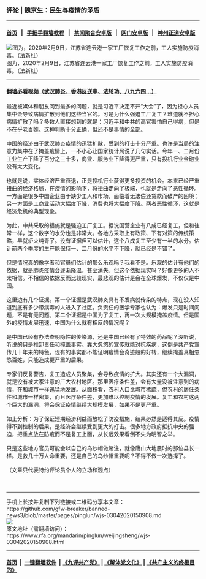 ### 评论 | 魏京生：民生与疫情的矛盾
------------------------

#### [首页](https://github.com/gfw-breaker/banned-news3/blob/master/README.md) &nbsp;&nbsp;|&nbsp;&nbsp; [手把手翻墙教程](https://github.com/gfw-breaker/guides/wiki) &nbsp;&nbsp;|&nbsp;&nbsp; [禁闻聚合安卓版](https://github.com/gfw-breaker/bn-android) &nbsp;&nbsp;|&nbsp;&nbsp; [网门安卓版](https://github.com/oGate2/oGate) &nbsp;&nbsp;|&nbsp;&nbsp; [神州正道安卓版](https://github.com/SzzdOgate/update) 



<div id="headerimg">
 <img alt="图为，2020年2月9日，江苏省连云港一家工厂恢复工作之前，工人实施防疫消毒。（法新社）" src="https://www.rfa.org/mandarin/yataibaodao/huanjing/ql1-02172020063015.html/000_1OV3F0.jpg/@@images/161fa1cc-9ef2-4f36-94c3-02df509856ed.jpeg" title="图为，2020年2月9日，江苏省连云港一家工厂恢复工作之前，工人实施防疫消毒。（法新社）"/>
 <div id="headerimgcontents">
  <div id="headerimgcaption">
   <span>
    图为，2020年2月9日，江苏省连云港一家工厂恢复工作之前，工人实施防疫消毒。（法新社）
   </span>
   <!-- zoomattribute -->
  </div>
  <!-- headerimgcaption -->
 </div>
 <!-- headerimagecontents -->
</div>

<hr/>


#### [翻墙必看视频（武汉肺炎、香港反送中、法轮功、八九六四...）](https://github.com/gfw-breaker/banned-news3/blob/master/pages/link3.md)

<div id="storytext">
 <div>
  <div class="slot_header">
  </div>
 </div>
 <p>
  最近被媒体和朋友问到最多的问题，就是习近平决定不开“大会”了，因为担心人员集中会导致病情扩散到他们这些当官的。可是为什么强迫工厂复工？难道就不担心病情扩散了吗？多数人直接想到的就是：习近平和中共的高官害怕自己得病，但是不在乎老百姓。这种判断十分正确，但还不是事情的全部。
  <br/>
  <br/>
  中国的经济由于武汉肺炎疫情的迅猛扩散，受到的打击十分严重。也许是当局的注意力集中在了掩盖疫情上，一不小心让国家统计局说了几句实话。今年一、二月份工业生产下降了百分之三十多，商业、服务业下降得更严重，只有投机行业金融业没有太大变化。
  <br/>
  <br/>
  也就是说，实体经济严重衰退，正是投机行业获得更多投资的机会。本来已经严重扭曲的经济格局，在疫情的影响下，将扭曲走向了极端，也就是走向了恶性循环。一方面是很多中国企业由于缺少工人和市场，面临着无法偿还贷款而破产的困境；另一方面是工商业活动大幅度下降，消费也将大幅度下降。两者恶性循环，这就是经济危机的典型现象。
  <br/>
  <br/>
  为此，中共采取的措施就是强迫工厂复工。据说国营企业有八成已经复工，但和往常一样，这个数字的水分也是非常大。各地方采取上有政策、下有对策的传统策略，早就炉火纯青了。没有证据但可以估计，这个八成复工至少有一半的水分。估计前两个季度的生产能保持一、二月份的水平不下降，就已经是不错了。
  <br/>
  <br/>
  但是情况真的像学者和官员们估计的那么乐观吗？我看不是。乐观的估计有他们的依据，就是肺炎疫情会逐渐降温，甚至消失。但这个依据现实吗？好像更多的人不太相信。不相信的依据反而比较现实，最悲观的估计是会在全球爆发，不仅仅是中国。
  <br/>
  <br/>
  这里边有几个证据。第一个证据是武汉肺炎具有不发病就传染的特点，现在没人知道到底有多少带病毒的人进入了社区。负责任的医学专家也认为：爆发只是时间问题，不是有无问题。第二个证据是中国为了复工，再一次大规模掩盖疫情。但是国外的疫情发展迅速，中国为什么就有相反的情况呢？
  <br/>
  <br/>
  是中国已经有办法查明隐性的传染源，还是中国已经有了特效的药品呢？没听说，听说的只是推卸责任和掩盖事实。靠大忽悠的宣传就能对抗疾病，这倒是共产党宣传几十年来的特色。现有的事实都不能证明疫情会奇迹般的好转，继续掩盖真相忽悠百姓，只能造成更严重的后果。
  <br/>
  <br/>
  专家们反复警告，复工造成人员聚集，会导致疫情的扩大。其实还有一个大漏洞，就是没有被大家注意的广大农村地区。那里医疗条件差，会有大量没被注意到的病情，在和城市一样迅猛地发展。从面积看，农村人口比城市稀疏，但农村的居住条件和城市一样密集，而且医疗条件差，更加难以控制疫情的发展。复工和农村这两个巨大的漏洞，将会保证疫情继续大规模发展，如果不是更严重。
  <br/>
  <br/>
  如上分析：为了保证短期经济利益而放松了防疫措施，结果必然是适得其反。疫情得不到控制的后果，是经济会继续受到更大的打击。很多地方政府抵抗中央的强迫，把重点放在防疫而不是复工上面，从长远效果看倒不失为明智之举。
  <br/>
  <br/>
  只是这些地方官员可能会以自己的乌纱帽做赌注，就像唐山大地震时的那位县长一样。是救几十万人命重要，还是自己的乌纱帽重要呢？不得不做一次选择了。
  <br/>
  <br/>
  （文章只代表特约评论员个人的立场和观点）
  <br/>
  <br/>
  <br/>
 </p>
</div>

<hr/>
手机上长按并复制下列链接或二维码分享本文章：<br/>
https://github.com/gfw-breaker/banned-news3/blob/master/pages/pinglun/wjs-03042020150908.md <br/>
<a href='https://github.com/gfw-breaker/banned-news3/blob/master/pages/pinglun/wjs-03042020150908.md'><img src='https://github.com/gfw-breaker/banned-news3/blob/master/pages/pinglun/wjs-03042020150908.md.png'/></a> <br/>
原文地址（需翻墙访问）：https://www.rfa.org/mandarin/pinglun/weijingsheng/wjs-03042020150908.html


------------------------
#### [首页](https://github.com/gfw-breaker/banned-news3/blob/master/README.md) &nbsp;|&nbsp; [一键翻墙软件](https://github.com/gfw-breaker/nogfw/blob/master/README.md) &nbsp;| [《九评共产党》](https://github.com/gfw-breaker/9ping.md/blob/master/README.md#九评之一评共产党是什么) | [《解体党文化》](https://github.com/gfw-breaker/jtdwh.md/blob/master/README.md) | [《共产主义的终极目的》](https://github.com/gfw-breaker/gczydzjmd.md/blob/master/README.md)


<img src='http://gfw-breaker.win/banned-news3/pages/pinglun/wjs-03042020150908.md' width='0px' height='0px'/>